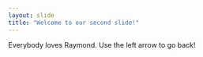```yaml
---
layout: slide
title: "Welcome to our second slide!"
---
```

Everybody loves Raymond.
Use the left arrow to go back!
